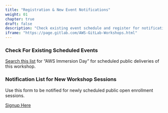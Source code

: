 ```yaml
---
title: "Registration & New Event Notifications"
weight: 01
chapter: true
draft: false
description: "Check existing event schedule and register for notification of new events."
iframe: "https://page.gitlab.com/AWS-GitLab-Workshops.html"
---
```


### Check For Existing Scheduled Events

[Search this list](https://about.gitlab.com/events/?type=conference&location=any+location+type&region=any+region+type) for “AWS Immersion Day” for scheduled public deliveries of this workshop.

### Notification List for New Workshop Sessions

Use this form to be notified for newly scheduled public open enrollment sessions.

[Signup Here](https://page.gitlab.com/AWS-GitLab-Workshops.html)
